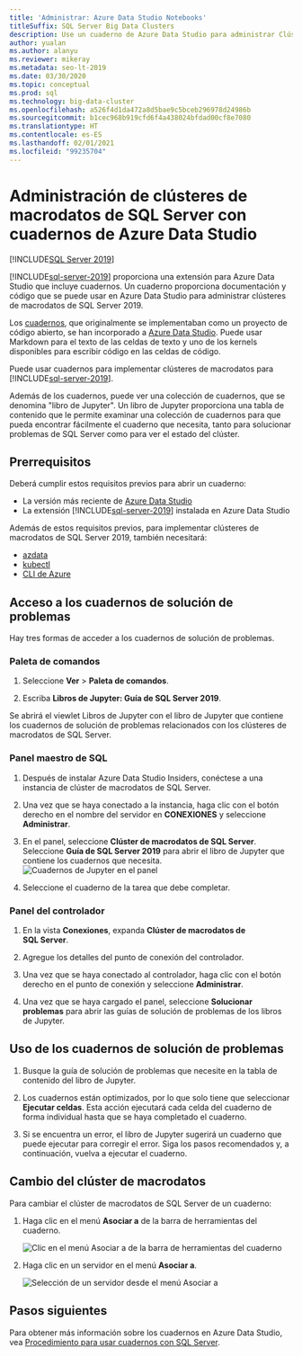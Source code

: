 ```yaml
---
title: 'Administrar: Azure Data Studio Notebooks'
titleSuffix: SQL Server Big Data Clusters
description: Use un cuaderno de Azure Data Studio para administrar Clústeres de macrodatos de SQL Server y solucionar sus problemas.
author: yualan
ms.author: alanyu
ms.reviewer: mikeray
ms.metadata: seo-lt-2019
ms.date: 03/30/2020
ms.topic: conceptual
ms.prod: sql
ms.technology: big-data-cluster
ms.openlocfilehash: a526f4d1da472a8d5bae9c5bceb296978d24986b
ms.sourcegitcommit: b1cec968b919cfd6f4a438024bfdad00cf8e7080
ms.translationtype: HT
ms.contentlocale: es-ES
ms.lasthandoff: 02/01/2021
ms.locfileid: "99235704"
---
```

# <a name="manage-sql-server-big-data-clusters-with-azure-data-studio-notebooks"></a>Administración de clústeres de macrodatos de SQL Server con cuadernos de Azure Data Studio

[!INCLUDE[SQL Server 2019](../includes/applies-to-version/sqlserver2019.md)]

[!INCLUDE[sql-server-2019](../includes/sssql19-md.md)] proporciona una extensión para Azure Data Studio que incluye cuadernos. Un cuaderno proporciona documentación y código que se puede usar en Azure Data Studio para administrar clústeres de macrodatos de SQL Server 2019.

Los [cuadernos](../azure-data-studio/notebooks/notebooks-guidance.md), que originalmente se implementaban como un proyecto de código abierto, se han incorporado a [Azure Data Studio](../azure-data-studio/download-azure-data-studio.md). Puede usar Markdown para el texto de las celdas de texto y uno de los kernels disponibles para escribir código en las celdas de código.

Puede usar cuadernos para implementar clústeres de macrodatos para [!INCLUDE[sql-server-2019](../includes/sssql19-md.md)].

Además de los cuadernos, puede ver una colección de cuadernos, que se denomina "libro de Jupyter". Un libro de Jupyter proporciona una tabla de contenido que le permite examinar una colección de cuadernos para que pueda encontrar fácilmente el cuaderno que necesita, tanto para solucionar problemas de SQL Server como para ver el estado del clúster.

## <a name="prerequisites"></a>Prerrequisitos

Deberá cumplir estos requisitos previos para abrir un cuaderno:

* La versión más reciente de [Azure Data Studio](../azure-data-studio/download-azure-data-studio.md)
* La extensión [!INCLUDE[sql-server-2019](../includes/sssql19-md.md)] instalada en Azure Data Studio

Además de estos requisitos previos, para implementar clústeres de macrodatos de SQL Server 2019, también necesitará:

* [azdata](../azdata/install/deploy-install-azdata.md)
* [kubectl](https://kubernetes.io/docs/tasks/tools/install-kubectl/#install-kubectl-binary-using-native-package-management)
* [CLI de Azure](/cli/azure/install-azure-cli)

## <a name="access-troubleshooting-notebooks"></a>Acceso a los cuadernos de solución de problemas

Hay tres formas de acceder a los cuadernos de solución de problemas.

### <a name="command-palette"></a>Paleta de comandos

1. Seleccione **Ver** > **Paleta de comandos**.

2. Escriba **Libros de Jupyter: Guía de SQL Server 2019**.

Se abrirá el viewlet Libros de Jupyter con el libro de Jupyter que contiene los cuadernos de solución de problemas relacionados con los clústeres de macrodatos de SQL Server.

### <a name="sql-master-dashboard"></a>Panel maestro de SQL

1. Después de instalar Azure Data Studio Insiders, conéctese a una instancia de clúster de macrodatos de SQL Server.

2. Una vez que se haya conectado a la instancia, haga clic con el botón derecho en el nombre del servidor en **CONEXIONES** y seleccione **Administrar**.

3. En el panel, seleccione **Clúster de macrodatos de SQL Server**. Seleccione **Guía de SQL Server 2019** para abrir el libro de Jupyter que contiene los cuadernos que necesita.
    ![Cuadernos de Jupyter en el panel](media/manage-notebooks/jupyter-book-button.png)

4. Seleccione el cuaderno de la tarea que debe completar.

### <a name="controller-dashboard"></a>Panel del controlador

1. En la vista **Conexiones**, expanda **Clúster de macrodatos de SQL Server**.

2. Agregue los detalles del punto de conexión del controlador.

3. Una vez que se haya conectado al controlador, haga clic con el botón derecho en el punto de conexión y seleccione **Administrar**.

4. Una vez que se haya cargado el panel, seleccione **Solucionar problemas** para abrir las guías de solución de problemas de los libros de Jupyter.

## <a name="use-troubleshooting-notebooks"></a>Uso de los cuadernos de solución de problemas

1. Busque la guía de solución de problemas que necesite en la tabla de contenido del libro de Jupyter.

2. Los cuadernos están optimizados, por lo que solo tiene que seleccionar **Ejecutar celdas**. Esta acción ejecutará cada celda del cuaderno de forma individual hasta que se haya completado el cuaderno.

3. Si se encuentra un error, el libro de Jupyter sugerirá un cuaderno que puede ejecutar para corregir el error. Siga los pasos recomendados y, a continuación, vuelva a ejecutar el cuaderno.

## <a name="change-the-big-data-cluster"></a>Cambio del clúster de macrodatos

Para cambiar el clúster de macrodatos de SQL Server de un cuaderno:

1. Haga clic en el menú **Asociar a** de la barra de herramientas del cuaderno.

   ![Clic en el menú Asociar a de la barra de herramientas del cuaderno](./media/notebooks-how-to-manage/select-attach-to-1.png)

2. Haga clic en un servidor en el menú **Asociar a**.

   ![Selección de un servidor desde el menú Asociar a](./media/notebooks-how-to-manage/select-attach-to-2.png)

## <a name="next-steps"></a>Pasos siguientes

Para obtener más información sobre los cuadernos en Azure Data Studio, vea [Procedimiento para usar cuadernos con SQL Server](../azure-data-studio/notebooks/notebooks-guidance.md).
